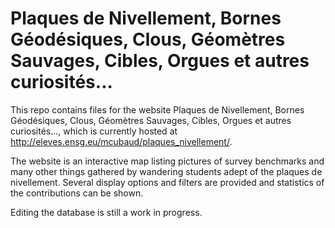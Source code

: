 # Plaques de Nivellement, Bornes Géodésiques, Clous, Géomètres Sauvages, Cibles, Orgues et autres curiosités...

This repo contains files for the website Plaques de Nivellement, Bornes Géodésiques, Clous, Géomètres Sauvages, Cibles, Orgues et autres curiosités..., which is currently hosted at http://eleves.ensg.eu/mcubaud/plaques_nivellement/.

The website is an interactive map listing pictures of survey benchmarks and many other things gathered by wandering students adept of the plaques de nivellement.
Several display options and filters are provided and statistics of the contributions can be shown.

Editing the database is still a work in progress.
